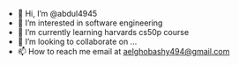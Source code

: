 - 👋 Hi, I’m @abdul4945
- 👀 I’m interested in software engineering 
- 🌱 I’m currently learning harvards cs50p course 
- 💞️ I’m looking to collaborate on ...
- 📫 How to reach me email at aelghobashy494@gmail.com

<!---
abdul4945/abdul4945 is a ✨ special ✨ repository because its `README.md` (this file) appears on your GitHub profile.
You can click the Preview link to take a look at your changes.
--->
